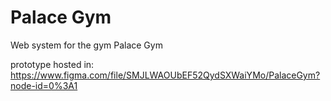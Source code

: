 # Palace Gym
 Web system for the gym Palace Gym

prototype hosted in: https://www.figma.com/file/SMJLWAOUbEF52QydSXWaiYMo/PalaceGym?node-id=0%3A1
